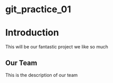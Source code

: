 # git_practice_01

# Introduction

This will be our fantastic project we like so much

## Our Team

This is the description of our team
